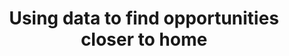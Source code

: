 ---
layout: layouts/resource.njk
templateEngineOverride: md,njk
title: Using data to find opportunities closer to home
filetype: pdf
file: /images/foster-insights-using-data-out-of-county-placement.pptx.pdf
tags:
  - resource
description: Presentation slides from Foster Insights on how data can be used to better understand and prevent out-of-county placements.
---